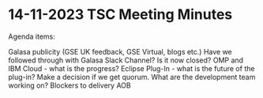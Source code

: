 # 14-11-2023 TSC Meeting Minutes

Agenda items:

Galasa publicity (GSE UK feedback, GSE Virtual, blogs etc.)
Have we followed through with Galasa Slack Channel? Is it now closed?
OMP and IBM Cloud - what is the progress?
Eclipse Plug-In - what is the future of the plug-in? Make a decision if we get quorum.
What are the development team working on?
Blockers to delivery
AOB


